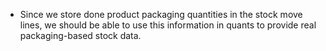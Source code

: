 - Since we store done product packaging quantities in the stock move
  lines, we should be able to use this information in quants to provide
  real packaging-based stock data.
